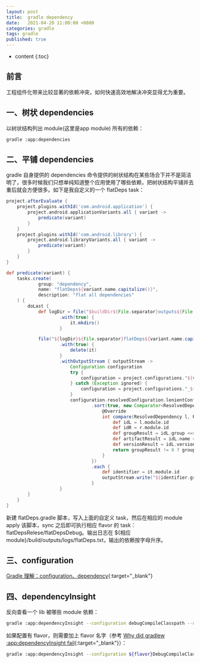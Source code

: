 ```yaml
---
layout: post
title:  gradle dependency
date:   2021-04-20 11:00:00 +0800
categories: gradle
tags: gradle
published: true
---
```


* content
{:toc}

## 前言

工程组件化带来比较显著的依赖冲突，如何快速高效地解决冲突显得尤为重要。

## 一、树状 dependencies

以树状结构列出 module(这里是app module) 所有的依赖：

```bash
gradle :app:dependencies
```

## 二、平铺 dependencies

gradle 自身提供的 dependencies 命令提供的树状结构在某些场合下并不是简洁明了，很多时候我们只想单纯知道整个应用使用了哪些依赖，把树状结构平铺并去重后就会方便很多。如下是我自定义的一个 flatDeps task：

```groovy
project.afterEvaluate {
    project.plugins.withId('com.android.application') {
        project.android.applicationVariants.all { variant ->
            predicate(variant)
        }
    }
    project.plugins.withId('com.android.library') {
        project.android.libraryVariants.all { variant ->
            predicate(variant)
        }
    }
}

def predicate(variant) {
    tasks.create(
            group: "dependency",
            name: "flatDeps${variant.name.capitalize()}",
            description: "flat all dependencies"
    ) {
        doLast {
            def logDir = file("$buildDir${File.separator}outputs${File.separator}logs")
                    .with(true) {
                        it.mkdirs()
                    }

            file("${logDir}${File.separator}flatDeps${variant.name.capitalize()}.txt")
                    .with(true) {
                        delete(it)
                    }
                    .withOutputStream { outputStream ->
                        Configuration configuration
                        try {
                            configuration = project.configurations."${variant.name}CompileClasspath"
                        } catch (Exception ignored) {
                            configuration = project.configurations."_${variant.name}Compile"
                        }
                        configuration.resolvedConfiguration.lenientConfiguration.allModuleDependencies
                                .sort(true, new Comparator<ResolvedDependency>() {
                                    @Override
                                    int compare(ResolvedDependency l, ResolvedDependency r) {
                                        def idL = l.module.id
                                        def idR = r.module.id
                                        def groupResult = idL.group <=> idR.group
                                        def artifactResult = idL.name <=> idR.name
                                        def versionResult = idL.version <=> idR.version
                                        return groupResult != 0 ? groupResult : (artifactResult != 0 ? artifactResult : versionResult)
                                    }
                                })
                                .each {
                                    def identifier = it.module.id
                                    outputStream.write("${identifier.group}:${identifier.name}:${identifier.version}\n".getBytes())
                                }
                    }
        }
    }
}
```

新建 flatDeps.gradle 脚本，写入上面的自定义 task，然后在相应的 module apply 该脚本，sync 之后即可执行相应 flavor 的 task：flatDepsRelese/flatDepsDebug。输出日志在 ${相应module}/build/outputs/logs/flatDeps.txt，输出的依赖按字母升序。

## 三、configuration

[Gradle 理解：configuration、dependency](https://blog.csdn.net/Gdeer/article/details/104815986){:target="_blank"}

## 四、dependencyInsight

反向查看一个 lib 被哪些 module 依赖：

```bash
gradle :app:dependencyInsight --configuration debugCompileClasspath --dependency com.jingdong.wireless.cdyjy:utils
```

如果配置有 flavor，则需要加上 flavor 名字（参考 [Why did gradlew :app:dependencyInsight fail](https://stackoverflow.com/a/61530873/7368406){:target="_blank"}）：

```bash
gradle :app:dependencyInsight --configuration ${flavor}DebugCompileClasspath --dependency com.jingdong.wireless.cdyjy:utils
```
